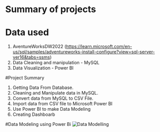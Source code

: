 # Summary of projects
# Data used
1) AventureWorksDW2022 (https://learn.microsoft.com/en-us/sql/samples/adventureworks-install-configure?view=sql-server-ver16&tabs=ssms)
2) Data Cleaning and manipulation - MySQL
3) Data Visualization - Power BI

#Project Summary
1) Getting Data From Database.
2) Cleaning and Manipulate data in MySQL.
3) Convert data from MySQL to CSV File.
4) Import data from CSV file to Microsoft Power BI
5) Use Power BI to make Data Modeling
6) Creating Dashboarb

#Data Modeling using Power Bi
![Data Modelling](https://github.com/EvanJusius/SalesManagement/assets/148787421/c5f52afe-e914-4aad-9391-cb8fee38d702)
